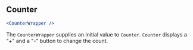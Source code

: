 ## Counter

```jsx
<CounterWrapper />
```


The `CounterWrapper` supplies an initial value to `Counter`. `Counter` displays a "+" and a "-" button to change the count.
